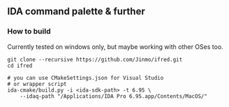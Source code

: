 ## IDA command palette & further

### How to build

Currently tested on windows only, but maybe working with other OSes too.

```shell
git clone --recursive https://github.com/Jinmo/ifred.git
cd ifred

# you can use CMakeSettings.json for Visual Studio
# or wrapper script
ida-cmake/build.py -i <ida-sdk-path> -t 6.95 \
    --idaq-path "/Applications/IDA Pro 6.95.app/Contents/MacOS/"
```
